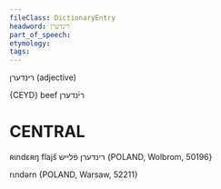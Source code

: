 ```yaml
---
fileClass: DictionaryEntry
headword: רינדערן
part_of_speech: 
etymology: 
tags: 
---
```

רינדערן
(adjective)

{CEYD}
beef רי֜נדערן

CENTRAL
========

ʀɩndɛʀŋ flajš רינדערן פֿלייש {POLAND, Wolbrom, 50196}

rɩndərn {POLAND, Warsaw, 52211}